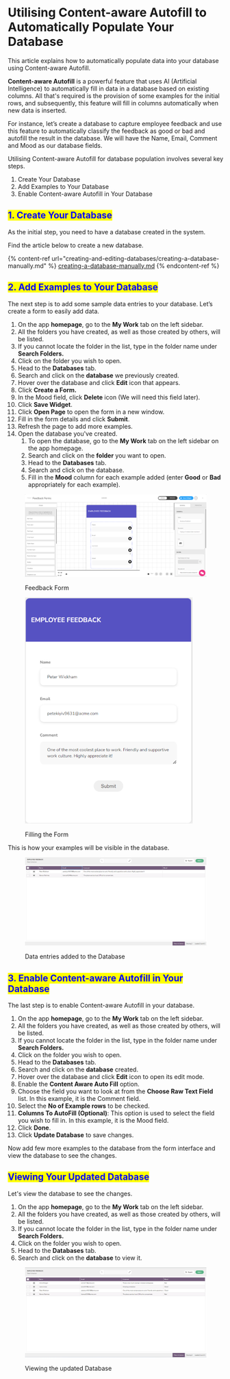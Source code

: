 # Utilising Content-aware Autofill to Automatically Populate Your Database

This article explains how to automatically populate data into your database using Content-aware Autofill.

**Content-aware Autofill** is a powerful feature that uses AI (Artificial Intelligence) to automatically fill in data in a database based on existing columns. All that's required is the provision of some examples for the initial rows, and subsequently, this feature will fill in columns automatically when new data is inserted.

For instance, let’s create a database to capture employee feedback and use this feature to automatically classify the feedback as good or bad and autofill the result in the database. We will have the Name, Email, Comment and Mood as our database fields.

Utilising Content-aware Autofill for database population involves several key steps.

1. Create Your Database
2. Add Examples to Your Database
3. Enable Content-aware Autofill in Your Database

## <mark style="color:blue;">1. Create Your Database</mark>

As the initial step, you need to have a database created in the system.&#x20;

Find the article below to create a new database.

{% content-ref url="creating-and-editing-databases/creating-a-database-manually.md" %}
[creating-a-database-manually.md](creating-and-editing-databases/creating-a-database-manually.md)
{% endcontent-ref %}

## <mark style="color:blue;">2. Add Examples to Your Database</mark>

The next step is to add some sample data entries to your database. Let’s create a form to easily add data.

1. On the app **homepage**, go to the **My Work** tab on the left sidebar.
2. All the folders you have created, as well as those created by others, will be listed.
3. If you cannot locate the folder in the list, type in the folder name under **Search Folders.**
4. Click on the folder you wish to open.
5. Head to the **Databases** tab.
6. Search and click on the **database** we previously created.
7. Hover over the database and click **Edit** icon that appears.
8. Click **Create a Form.**
9. In the Mood field, click **Delete** icon (We will need this field later).
10. Click **Save Widget**.
11. Click **Open Page** to open the form in a new window.
12. Fill in the form details and click **Submit**.
13. Refresh the page to add more examples.
14. Open the database you've created.
    1. To open the database, go to the **My Work** tab on the left sidebar on the app homepage.
    2. Search and click on the **folder** you want to open.
    3. Head to the **Databases** tab.
    4. Search and click on the database.&#x20;
    5. Fill in the **Mood** column for each example added (enter **Good** or **Bad** appropriately for each example).

<figure><img src="../.gitbook/assets/Content-aware Autofill to Automatically Populate Your Database_S1.png" alt=""><figcaption><p>Feedback Form </p></figcaption></figure>



<figure><img src="../.gitbook/assets/Content-aware Autofill to Automatically Populate Your Database_S2.png" alt="" width="392"><figcaption><p>Filling the Form</p></figcaption></figure>

This is how your examples will be visible in the database.

<figure><img src="../.gitbook/assets/Content-aware Autofill to Automatically Populate Your Database_S3.png" alt=""><figcaption><p>Data entries added to the Database</p></figcaption></figure>

## <mark style="color:blue;">3. Enable Content-aware Autofill in Your Database</mark>

The last step is to enable Content-aware Autofill in your database.

1. On the app **homepage**, go to the **My Work** tab on the left sidebar.
2. All the folders you have created, as well as those created by others, will be listed.
3. If you cannot locate the folder in the list, type in the folder name under **Search Folders.**
4. Click on the folder you wish to open.
5. Head to the **Databases** tab.
6. Search and click on the **database** created.
7. Hover over the database and click **Edit** icon to open its edit mode.
8. Enable the **Content Aware Auto Fill** option.
9. Choose the field you want to look at from the **Choose Raw Text Field** list. In this example, it is the Comment field.
10. Select the **No of Example rows** to be checked.
11. **Columns To AutoFill (Optional)**: This option is used to select the field you wish to fill in. In this example, it is the Mood field.
12. Click **Done**.
13. Click **Update Database** to save changes.

Now add few more examples to the database from the form interface and view the database to see the changes.

## <mark style="color:blue;">Viewing Your Updated Database</mark>

Let's view the database to see the changes.

1. On the app **homepage**, go to the **My Work** tab on the left sidebar.
2. All the folders you have created, as well as those created by others, will be listed.
3. If you cannot locate the folder in the list, type in the folder name under **Search Folders.**
4. Click on the folder you wish to open.
5. Head to the **Databases** tab.
6. Search and click on the **database** to view it.

<figure><img src="../.gitbook/assets/Content-aware Autofill to Automatically Populate Your Database_S4.png" alt=""><figcaption><p>Viewing the updated Database</p></figcaption></figure>

